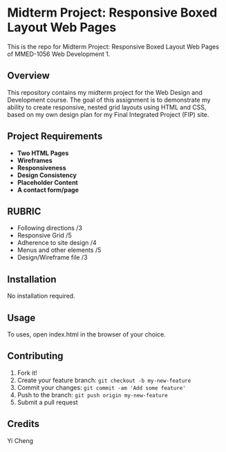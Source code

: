 # Midterm Project: Responsive Boxed Layout Web Pages

This is the repo for Midterm Project: Responsive Boxed Layout Web Pages of MMED-1056 Web Development 1.

## Overview

This repository contains my midterm project for the Web Design and Development course. The goal of this assignment is to demonstrate my ability to create responsive, nested grid layouts using HTML and CSS, based on my own design plan for my Final Integrated Project (FIP) site.

## Project Requirements

- **Two HTML Pages**
- **Wireframes**
- **Responsiveness**
- **Design Consistency**
- **Placeholder Content**
- **A contact form/page**

## RUBRIC

- Following directions /3
- Responsive Grid /5
- Adherence to site design /4
- Menus and other elements /5
- Design/Wireframe file /3

## Installation

No installation required.

## Usage

To uses, open index.html in the browser of your choice.

## Contributing

1. Fork it!
2. Create your feature branch: `git checkout -b my-new-feature`
3. Commit your changes: `git commit -am 'Add some feature'`
4. Push to the branch: `git push origin my-new-feature`
5. Submit a pull request

## Credits

Yi Cheng

